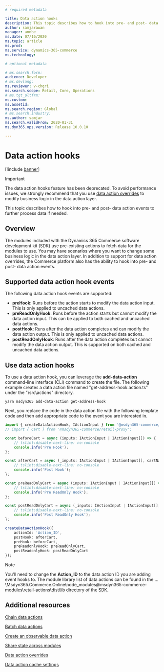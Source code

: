 ```yaml
---
# required metadata

title: Data action hooks
description: This topic describes how to hook into pre- and post- data action events to further process data if needed.
author: samjarawan
manager: annbe
ms.date: 07/16/2020
ms.topic: article
ms.prod: 
ms.service: dynamics-365-commerce
ms.technology: 

# optional metadata

# ms.search.form: 
audience: Developer
# ms.devlang: 
ms.reviewer: v-chgri
ms.search.scope: Retail, Core, Operations
# ms.tgt_pltfrm: 
ms.custom: 
ms.assetid: 
ms.search.region: Global
# ms.search.industry: 
ms.author: samjar
ms.search.validFrom: 2020-01-31
ms.dyn365.ops.version: Release 10.0.10

---
```

# Data action hooks

[!include [banner](../includes/banner.md)]

> [!IMPORTANT]
> The data action hooks feature has been deprecated. To avoid performance issues, we strongly recommend that you use [data action overrides](data-action-overrides.md) to modify business logic in the data action layer.

This topic describes how to hook into pre- and post- data action events to further process data if needed.

## Overview

The modules included with the Dynamics 365 Commerce software development kit (SDK) use pre-existing actions to fetch data for the modules to use. You may have scenarios where you want to change some business logic in the data action layer. In addition to support for data action overrides, the Commerce platform also has the ability to hook into pre- and post- data action events.

## Supported data action hook events

The following data action hook events are supported:
- **preHook**: Runs before the action starts to modify the data action input. This is only applied to uncached data actions.
- **preReadOnlyHook**: Runs before the action starts but cannot modify the data action input. This can be applied to both cached and uncached data actions.
- **postHook**: Runs after the data action completes and can modify the data action output. This is only applied to uncached data actions.
- **postReadOnlyHook**: Runs after the data action completes but cannot modify the data action output. This is supported on both cached and uncached data actions.

## Use data action hooks

To use a data action hook, you can leverage the **add-data-action** command-line interface (CLI) command to create the file. The following example creates a data action file named "get-address-hook.action.ts" under the "\src\actions" directory.

```Console
yarn msdyn365 add-data-action get-address-hook
```

Next, you replace the code in the data action file with the following template code and then add appropriate code to the event you are interested in.

```typescript
import { createDataActionHook, IActionInput } from '@msdyn365-commerce/core';
// import { Cart } from '@msdyn365-commerce/retail-proxy';

const beforeCart = async (inputs: IActionInput | IActionInput[]) => {
    // tslint:disable-next-line: no-console
    console.info('Pre Hook');
};

const afterCart = async (_inputs: IActionInput | IActionInput[], cartName: string | string[]) => {
    // tslint:disable-next-line: no-console
    console.info('Post Hook');
};

const preReadOnlyCart = async (inputs: IActionInput | IActionInput[]) => {
    // tslint:disable-next-line: no-console
    console.info('Pre ReadOnly Hook');
};

const postReadOnlyCart = async (_inputs: IActionInput | IActionInput[], cartName: string | string[]) => {
    // tslint:disable-next-line: no-console
    console.info('Post ReadOnly Hook');
};

createDataActionHook({
    actionId: 'Action_ID',
    postHook: afterCart,
    preHook: beforeCart,
    preReadonlyHook: preReadOnlyCart,
    postReadonlyHook: postReadOnlyCart
});
```

>[!NOTE]
> You'll need to change the **Action_ID** to the data action ID you are adding event hooks to. The module library list of data actions can be found in the …\Msdyn365.Commerce.Online\node_modules\@msdyn365-commerce-modules\retail-actions\dist\lib directory of the SDK.

## Additional resources

[Chain data actions](chain-data-actions.md)

[Batch data actions](batch-data-actions.md)

[Create an observable data action](create-observable-data-action.md)

[Share state across modules](share-state-across-modules.md)

[Data action overrides](data-action-overrides.md)

[Data action cache settings](data-action-cache-settings.md)
